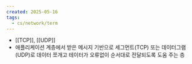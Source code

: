 ```yaml
---
created: 2025-05-16
tags:
  - cs/network/term
---
```

- [[TCP]], [[UDP]]
- 애플리케이션 계층에서 받은 메시지 기반으로 세그먼트(TCP) 또는 데이터그램(UDP)로 데이터 쪼개고 테이터가 오류없이 순서대로 전달되도록 도움 주는 층
